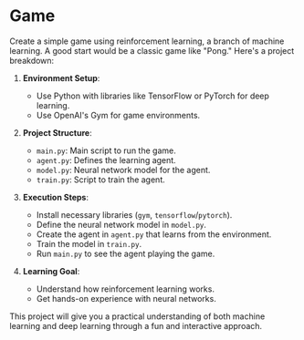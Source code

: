 # Game

Create a simple game using reinforcement learning, a branch of machine learning. A good start would be a classic game like "Pong." Here's a project breakdown:

1. **Environment Setup**:
   - Use Python with libraries like TensorFlow or PyTorch for deep learning.
   - Use OpenAI's Gym for game environments.

2. **Project Structure**:
   - `main.py`: Main script to run the game.
   - `agent.py`: Defines the learning agent.
   - `model.py`: Neural network model for the agent.
   - `train.py`: Script to train the agent.

3. **Execution Steps**:
   - Install necessary libraries (`gym`, `tensorflow`/`pytorch`).
   - Define the neural network model in `model.py`.
   - Create the agent in `agent.py` that learns from the environment.
   - Train the model in `train.py`.
   - Run `main.py` to see the agent playing the game.

4. **Learning Goal**:
   - Understand how reinforcement learning works.
   - Get hands-on experience with neural networks.

This project will give you a practical understanding of both machine learning and deep learning through a fun and interactive approach.
